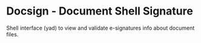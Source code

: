# Docsign - Document Shell Signature

Shell interface (yad) to view and validate e-signatures info about document files.
